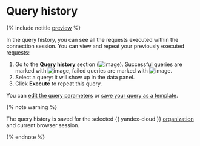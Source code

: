 # Query history

{% include notitle [preview](../../_includes/note-preview.md) %}

In the query history, you can see all the requests executed within the connection session. You can view and repeat your previously executed requests:

1. Go to the **Query history** section (![image](../../_assets/websql/history.svg)). Successful queries are marked with ![image](../../_assets/websql/success.svg), failed queries are marked with ![image](../../_assets/websql/failed.svg).
1. Select a query: it will show up in the data panel.
1. Click **Execute** to repeat this query.

You can [edit the query parameters](query-executor.md) or [save your query as a template](templates.md).

{% note warning %}

The query history is saved for the selected {{ yandex-cloud }} [organization](../../organization/concepts/manage-services.md) and current browser session.

{% endnote %}


